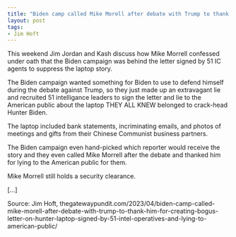 ```yaml
---
title: "Biden camp called Mike Morell after debate with Trump to thank him for creating bogus letter on Hunter laptop signed by 51 intel operatives and lying to American public"
layout: post
tags:
- Jim Hoft
---
```


This weekend Jim Jordan and Kash discuss how Mike Morrell confessed under oath that the Biden campaign was behind the letter signed by 51 IC agents to suppress the laptop story.

The Biden campaign wanted something for Biden to use to defend himself during the debate against Trump, so they just made up an extravagant lie and recruited 51 intelligance leaders to sign the letter and lie to the American public about the laptop THEY ALL KNEW belonged to crack-head Hunter Biden.

The laptop included bank statements, incriminating emails, and photos of meetings and gifts from their Chinese Communist business partners.

The Biden campaign even hand-picked which reporter would receive the story and they even called Mike Morrell after the debate and thanked him for lying to the American public for them.

Mike Morrell still holds a security clearance.

\[...\]

Source: Jim Hoft, thegatewaypundit.com/2023/04/biden-camp-called-mike-morell-after-debate-with-trump-to-thank-him-for-creating-bogus-letter-on-hunter-laptop-signed-by-51-intel-operatives-and-lying-to-american-public/

